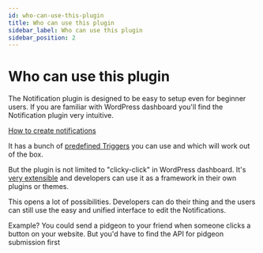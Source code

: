 ```yaml
---
id: who-can-use-this-plugin
title: Who can use this plugin
sidebar_label: Who can use this plugin
sidebar_position: 2
---
```


# Who can use this plugin

The Notification plugin is designed to be easy to setup even for beginner users. If you are familiar with WordPress dashboard you'll find the Notification plugin very intuitive.

[How to create notifications](./how-to-create-notifications)

It has a bunch of [predefined Triggers](../developer/triggers/default-triggers.md) you can use and which will work out of the box.

But the plugin is not limited to "clicky-click" in WordPress dashboard. It's [very extensible](../developer/general/extension-possibilities.md) and developers can use it as a framework in their own plugins or themes.

This opens a lot of possibilities. Developers can do their thing and the users can still use the easy and unified interface to edit the Notifications.

Example? You could send a pidgeon to your friend when someone clicks a button on your website. But you'd have to find the API for pidgeon submission first 

